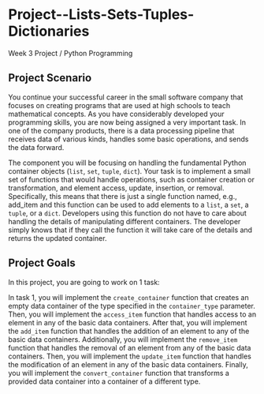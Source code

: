 # Project--Lists-Sets-Tuples-Dictionaries
Week 3 Project / Python Programming

## Project Scenario

You continue your successful career in the small software company that focuses on creating programs that are used at high schools to teach mathematical concepts. As you have considerably developed your programming skills, you are now being assigned a very important task. In one of the company products, there is a data processing pipeline that receives data of various kinds, handles some basic operations, and sends the data forward.

The component you will be focusing on handling the fundamental Python container objects (`list`, `set`, `tuple`, `dict`). Your task is to implement a small set of functions that would handle operations, such as container creation or transformation, and element access, update, insertion, or removal. Specifically, this means that there is just a single function named, e.g., add_item and this function can be used to add elements to a `list`, a `set`, a `tuple`, or a `dict`. Developers using this function do not have to care about handling the details of manipulating different containers. The developer simply knows that if they call the function it will take care of the details and returns the updated container.

## Project Goals

In this project, you are going to work on 1 task:

In task 1, you will implement the `create_container` function that creates an empty data container of the type specified in the `container_type` parameter. Then, you will implement the `access_item` function that handles access to an element in any of the basic data containers. After that, you will implement the `add_item` function that handles the addition of an element to any of the basic data containers. Additionally, you will implement the `remove_item` function that handles the removal of an element from any of the basic data containers. Then, you will implement the `update_item` function that handles the modification of an element in any of the basic data containers. Finally, you will implement the `convert_container` function that transforms a provided data container into a container of a different type.
